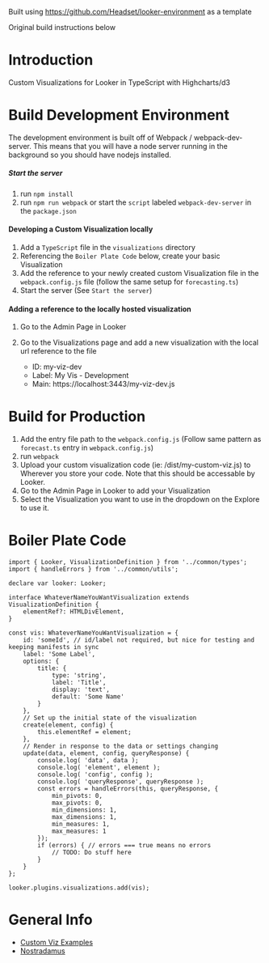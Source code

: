 Built using https://github.com/Headset/looker-environment as a template

Original build instructions below

# Introduction 
Custom Visualizations for Looker in TypeScript with Highcharts/d3

# Build Development Environment

The development environment is built off of Webpack / webpack-dev-server. This means that you will have
a node server running in the background so you should have nodejs installed.

##### Start the server

1.	run `npm install`
2.  run `npm run webpack` or start the `script` labeled `webpack-dev-server` in the `package.json`


#### Developing a Custom Visualization locally

1.  Add a `TypeScript` file in the `visualizations` directory
2.  Referencing the `Boiler Plate Code` below, create your basic Visualization
3.  Add the reference to your newly created custom Visualization file in the `webpack.config.js` file (follow the same setup for `forecasting.ts`)
4.  Start the server (See `Start the server`)

#### Adding a reference to the locally hosted visualization

1.  Go to the Admin Page in Looker
2.  Go to the Visualizations page and add a new visualization with the local url reference to the file

    - ID: my-viz-dev
    - Label: My Vis - Development
    - Main: https://localhost:3443/my-viz-dev.js



# Build for Production

1. Add the entry file path to the `webpack.config.js` (Follow same pattern as `forecast.ts` entry in `webpack.config.js`)
2. run `webpack`
3. Upload your custom visualization code (ie: /dist/my-custom-viz.js) to Wherever you store your code. Note that this should be accessable by Looker.
4. Go to the Admin Page in Looker to add your Visualization
5. Select the Visualization you want to use in the dropdown on the Explore to use it.


# Boiler Plate Code

    import { Looker, VisualizationDefinition } from '../common/types';
    import { handleErrors } from '../common/utils';
    
    declare var looker: Looker;
    
    interface WhateverNameYouWantVisualization extends VisualizationDefinition {
        elementRef?: HTMLDivElement,
    }
    
    const vis: WhateverNameYouWantVisualization = {
        id: 'someId', // id/label not required, but nice for testing and keeping manifests in sync
        label: 'Some Label',
        options: {
            title: {
                type: 'string',
                label: 'Title',
                display: 'text',
                default: 'Some Name'
            }
        },
        // Set up the initial state of the visualization
        create(element, config) {
            this.elementRef = element;
        },
        // Render in response to the data or settings changing
        update(data, element, config, queryResponse) {
            console.log( 'data', data );
            console.log( 'element', element );
            console.log( 'config', config );
            console.log( 'queryResponse', queryResponse );
            const errors = handleErrors(this, queryResponse, {
                min_pivots: 0,
                max_pivots: 0,
                min_dimensions: 1,
                max_dimensions: 1,
                min_measures: 1,
                max_measures: 1
            });
            if (errors) { // errors === true means no errors
                // TODO: Do stuff here
            }
        }
    };
    
    looker.plugins.visualizations.add(vis);

# General Info
 - [Custom Viz Examples](https://github.com/looker/custom_visualizations_v2)
 - [Nostradamus](https://github.com/wdamron/Nostradamus.js)
